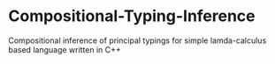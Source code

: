 Compositional-Typing-Inference
==============================

Compositional inference of principal typings for simple lamda-calculus based language written in C++

